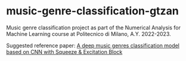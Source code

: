 # music-genre-classification-gtzan
 Music genre classification project as part of the Numerical Analysis for Machine Learning course at Politecnico di Milano, A.Y. 2022-2023.

Suggested reference paper: [A deep music genres classification model based on CNN with Squeeze & Excitation Block](https://ieeexplore.ieee.org/document/9306374)
